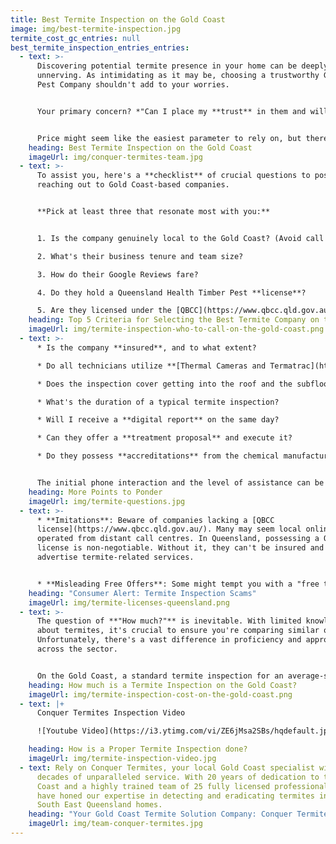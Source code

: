 ```yaml
---
title: Best Termite Inspection on the Gold Coast
image: img/best-termite-inspection.jpg
termite_cost_gc_entries: null
best_termite_inspection_entries_entries:
  - text: >-
      Discovering potential termite presence in your home can be deeply
      unnerving. As intimidating as it may be, choosing a trustworthy Gold Coast
      Pest Company shouldn't add to your worries.


      Your primary concern? *"Can I place my **trust** in them and will I receive genuine advice?"* Being unfamiliar with termites can leave you unsure about the right questions to pose and factors to weigh.


      Price might seem like the easiest parameter to rely on, but there's so much more to consider.
    heading: Best Termite Inspection on the Gold Coast
    imageUrl: img/conquer-termites-team.jpg
  - text: >-
      To assist you, here's a **checklist** of crucial questions to pose when
      reaching out to Gold Coast-based companies.


      **Pick at least three that resonate most with you:**


      1. Is the company genuinely local to the Gold Coast? (Avoid call centres from Sydney or Melbourne).

      2. What's their business tenure and team size?

      3. How do their Google Reviews fare?

      4. Do they hold a Queensland Health Timber Pest **license**?

      5. Are they licensed under the [QBCC](https://www.qbcc.qld.gov.au/node/2526) (Queensland Building Construction Commission)?
    heading: Top 5 Criteria for Selecting the Best Termite Company on the Gold Coast
    imageUrl: img/termite-inspection-who-to-call-on-the-gold-coast.png
  - text: >-
      * Is the company **insured**, and to what extent?

      * Do all technicians utilize **[Thermal Cameras and Termatrac](https://www.conquertermites.com.au/inspections/termite-inspections/detection-devices/)** Motion Detection tools?

      * Does the inspection cover getting into the roof and the subfloor areas?

      * What's the duration of a typical termite inspection?

      * Will I receive a **digital report** on the same day?

      * Can they offer a **treatment proposal** and execute it?

      * Do they possess **accreditations** from the chemical manufacturers they use?


      The initial phone interaction and the level of assistance can be as telling as the aforementioned factors.
    heading: More Points to Ponder
    imageUrl: img/termite-questions.jpg
  - text: >-
      * **Imitations**: Beware of companies lacking a [QBCC
      license](https://www.qbcc.qld.gov.au/). Many may seem local online but are
      operated from distant call centres. In Queensland, possessing a QBCC
      license is non-negotiable. Without it, they can't be insured and shouldn't
      advertise termite-related services.


      * **Misleading Free Offers**: Some might tempt you with a "free termite check," pushing for an overpriced baiting system. They aren't qualified, and you'd typically have to sign a waiver, indicating it's just a 'check', not a comprehensive inspection.
    heading: "Consumer Alert: Termite Inspection Scams"
    imageUrl: img/termite-licenses-queensland.png
  - text: >-
      The question of **"How much?"** is inevitable. With limited knowledge
      about termites, it's crucial to ensure you're comparing similar offerings.
      Unfortunately, there's a vast difference in proficiency and approach
      across the sector.


      On the Gold Coast, a standard termite inspection for an average-sized house ranges from **$280 to $330**.
    heading: How much is a Termite Inspection on the Gold Coast?
    imageUrl: img/termite-inspection-cost-on-the-gold-coast.png
  - text: |+
      Conquer Termites Inspection Video

      ![Youtube Video](https://i3.ytimg.com/vi/ZE6jMsa2SBs/hqdefault.jpg)

    heading: How is a Proper Termite Inspection done?
    imageUrl: img/termite-inspection-video.jpg
  - text: Rely on Conquer Termites, your local Gold Coast specialist with two
      decades of unparalleled service. With 20 years of dedication to the Gold
      Coast and a highly trained team of 25 fully licensed professionals, we
      have honed our expertise in detecting and eradicating termites in diverse
      South East Queensland homes.
    heading: "Your Gold Coast Termite Solution Company: Conquer Termites"
    imageUrl: img/team-conquer-termites.jpg
---
```


